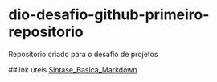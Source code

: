 # dio-desafio-github-primeiro-repositorio
Repositorio criado para o desafio de projetos

##link uteis
[Sintase_Basica_Markdown](https://www.markdownguide.org/cheat-sheet/#basic-syntax)
